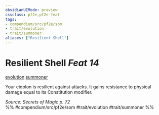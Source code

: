 ```yaml
---
obsidianUIMode: preview
cssclass: pf2e,pf2e-feat
tags:
- compendium/src/pf2e/som
- trait/evolution
- trait/summoner
aliases: ["Resilient Shell"]
---
```

# Resilient Shell  *Feat 14*  
[evolution](/rules/traits/evolution-som.md)  [summoner](/rules/traits/summoner-som.md)  


Your eidolon is resilient against attacks. It gains resistance to physical damage equal to its Constitution modifier.

*Source: Secrets of Magic p. 72*  
%% #compendium/src/pf2e/som #trait/evolution #trait/summoner %%
